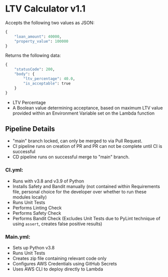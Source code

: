 # LTV Calculator v1.1

Accepts the following two values as JSON:

```python
{
    "loan_amount": 40000,
    "property_value": 100000
}
```

Returns the following data:

```python
{
    "statusCode": 200,
    "body": {
        "ltv_percentage": 40.0,
        "is_acceptable": true
    }
}
```

- LTV Percentage
- A Boolean value determining acceptance, based on maximum LTV value provided within an Environment Variable set on the Lambda function


## Pipeline Details

* "main" branch locked, can only be merged to via Pull Request.
* CI pipeline runs on creation of PR and PR can not be complete until CI is successful
* CD pipeline runs on successful merge to "main" branch.

### CI.yml:
- Runs with v3.8 and v3.9 of Python
- Installs Safety and Bandit manually (not contained within Requirements file, personal choice for the developer over whether to run these modules locally)
- Runs Unit Tests
- Performs Linting Check
- Performs Safety Check
- Performs Bandit Check (Excludes Unit Tests due to PyLint technique of using `assert`, creates false positive results)


### Main.yml:
* Sets up Python v3.8
* Runs Unit Tests
* Creates zip file containing relevant code only
* Configures AWS Credentials using GitHub Secrets
* Uses AWS CLI to deploy directly to Lambda
